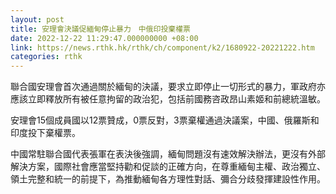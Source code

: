```yaml
---
layout: post
title: 安理會決議促緬甸停止暴力　中俄印投棄權票
date: 2022-12-22 11:29:47.000000000 +08:00
link: https://news.rthk.hk/rthk/ch/component/k2/1680922-20221222.htm
categories: rthk
---
```


聯合國安理會首次通過關於緬甸的決議，要求立即停止一切形式的暴力，軍政府亦應該立即釋放所有被任意拘留的政治犯，包括前國務咨政昂山素姬和前總統溫敏。

安理會15個成員國以12票贊成，0票反對，3票棄權通過決議案，中國、俄羅斯和印度投下棄權票。

中國常駐聯合國代表張軍在表決後強調，緬甸問題沒有速效解決辦法，更沒有外部解決方案，國際社會應當堅持勸和促談的正確方向，在尊重緬甸主權、政治獨立、領土完整和統一的前提下，為推動緬甸各方理性對話、彌合分歧發揮建設性作用。
